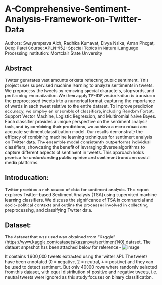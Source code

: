 # A-Comprehensive-Sentiment-Analysis-Framework-on-Twitter-Data

Authors: Swayamprava Aich, Radhika Kumavat, Divya Naika, Aman Phogat, Deep Patel
Course: APLN-552: Special Topics in Natural Language Processing
Institution: Montclair State University

## Abstract

Twitter generates vast amounts of data reflecting public sentiment. This project uses supervised machine learning to analyze sentiments in tweets. We preprocess the tweets by removing special characters, stopwords, and performing lemmatization. We then apply TF-IDF vectorization to transform the preprocessed tweets into a numerical format, capturing the importance of words in each tweet relative to the entire dataset.
To improve prediction accuracy, we employ an ensemble of classifiers, including Random Forest, Support Vector Machine, Logistic Regression, and Multinomial Naive Bayes. Each classifier provides a unique perspective on the sentiment analysis task, and by combining their predictions, we achieve a more robust and accurate sentiment classification model.
Our results demonstrate the efficacy of combining machine learning techniques for sentiment analysis on Twitter data. The ensemble model consistently outperforms individual classifiers, showcasing the benefit of leveraging diverse algorithms to capture different aspects of sentiment in tweets. This approach holds promise for understanding public opinion and sentiment trends on social media platforms.

## Introducation:

Twitter provides a rich source of data for sentiment analysis. This report explores Twitter-based Sentiment Analysis (TSA) using supervised machine learning classifiers. We discuss the significance of TSA in commercial and socio-political contexts and outline the processes involved in collecting, preprocessing, and classifying Twitter data.

## Dataset:
The dataset that was used was obtained from “Kaggle” (https://www.kaggle.com/datasets/kazanova/sentiment140) dataset. The dataset snpashot has been attached below for reference -
![image](https://github.com/AichSwayamprava/A-Comprehensive-Sentiment-Analysis-Framework-on-Twitter-Data/assets/128501002/e7144ea9-4c76-4aa0-896d-3daf2c4468fa)

It contains 1,600,000 tweets extracted using the twitter API. The tweets have been annotated (0 = negative, 2 = neutral, 4 = positive) and they can be used to detect sentiment. But only 40000 rows where randomly selected from this dataset, with equal distribution of positive and negative tweets, i.e. neutral tweets were ignored as this study focuses on binary classification.
